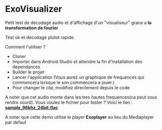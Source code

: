 # ExoVisualizer

Petit test de decodage audio et d'affichage d'un "visualiseur" grace a **la transformation de fourier**

Test ok et decodage plutot rapide.

Comment l'utiliser ?

- Cloner
- Importer dans Android Studio et attendre la fin d'installation des dependances
- Builder le projet
- Lancer l'application (Vous aurez un graphique de frequences qui commencera lorsque le son commencera a jouer.)
- Pour changer le clip, modifiez directement depuis le code

A noter que cet audio monte dans les tres hautes frequences(ca peut vous rendre sourd). Vous voulez le fichier pour tester ? Voici le lien :  **[sample_96khz_24bit.flac](https://www.churchsoundcheck.com/CSC_sweep_20-20k.wav)**

A noter que cette demo utilise le player **Exoplayer** au lieu du Mediaplayer par defaut
